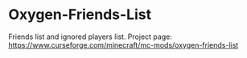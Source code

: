 # Oxygen-Friends-List
Friends list and ignored players list.
Project page: https://www.curseforge.com/minecraft/mc-mods/oxygen-friends-list
